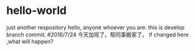 # hello-world
just another respository
hello, anyone whoever you are.
this is develop branch commit.
#2016/7/24
今天加班了。帮同事搬家了。
if changed here ,what will happen?
